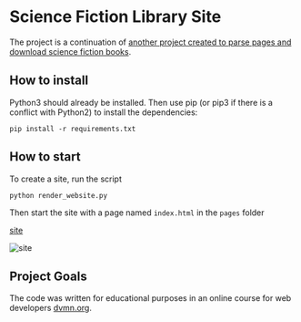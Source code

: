 ﻿# Science Fiction Library Site
 
The project is a continuation of [another project created to parse pages and download science fiction books](https://github.com/svgen83/book_parser).

## How to install

Python3 should already be installed.
Then use pip (or pip3 if there is a conflict with Python2) to install the dependencies:
```
pip install -r requirements.txt
```

## How to start

To create a site, run the script
```
python render_website.py
```
Then start the site with a page named `index.html` in the `pages` folder

[site](https://svgen83.github.io/sci-fi_library/pages/index1.html)

![site](https://user-images.githubusercontent.com/61458549/209626259-50f36814-b698-49de-9926-af3b2c8c7b48.jpg)


## Project Goals

The code was written for educational purposes in an online course for web developers [dvmn.org](https://dvmn.org/).